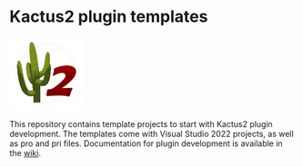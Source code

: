 # Kactus2 plugin templates

![Kactus2 logo](appicon.png)

This repository contains template projects to start with Kactus2 plugin development. The templates come with Visual Studio 2022 projects, as well as pro and pri files. Documentation for plugin development is available in the [wiki](https://github.com/kactus2/plugintemplates/wiki).

